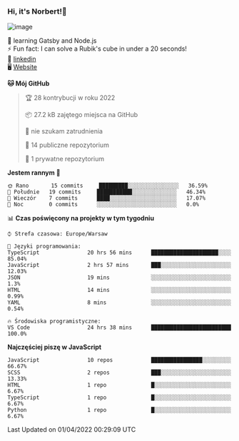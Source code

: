 ### Hi, it's Norbert!👋

![image](https://i.imgur.com/y3Fbv48.png)


🧠 learning Gatsby and Node.js <br>
⚡ Fun fact: I can solve a Rubik's cube in under a 20 seconds! <br>
👔 [linkedin](https://www.linkedin.com/in/norbert-%C5%82uszkiewicz-75b0891b3/) <br>
🖥 [Website](https://norbertluszkiewicz.pl/)<br>


<!--START_SECTION:waka-->
**🐱 Mój GitHub** 

> 🏆 28 kontrybucji w roku 2022
 > 
> 📦 27.2 kB zajętego miejsca na GitHub 
 > 
> 🚫 nie szukam zatrudnienia
 > 
> 📜 14 publiczne repozytorium 
 > 
> 🔑 1 prywatne repozytorium 
 > 
**Jestem rannym 🐤** 

```text
🌞 Rano       15 commits     █████████░░░░░░░░░░░░░░░░   36.59% 
🌆 Południe   19 commits     ███████████░░░░░░░░░░░░░░   46.34% 
🌃 Wieczór    7 commits      ████░░░░░░░░░░░░░░░░░░░░░   17.07% 
🌙 Noc        0 commits      ░░░░░░░░░░░░░░░░░░░░░░░░░   0.0%

```


📊 **Czas poświęcony na projekty w tym tygodniu** 

```text
⌚︎ Strefa czasowa: Europe/Warsaw

💬 Języki programowania: 
TypeScript               20 hrs 56 mins      █████████████████████░░░░   85.04% 
JavaScript               2 hrs 57 mins       ███░░░░░░░░░░░░░░░░░░░░░░   12.03% 
JSON                     19 mins             ░░░░░░░░░░░░░░░░░░░░░░░░░   1.3% 
HTML                     14 mins             ░░░░░░░░░░░░░░░░░░░░░░░░░   0.99% 
YAML                     8 mins              ░░░░░░░░░░░░░░░░░░░░░░░░░   0.54%

🔥 Środowiska programistyczne: 
VS Code                  24 hrs 38 mins      █████████████████████████   100.0%

```

**Najczęściej piszę w JavaScript** 

```text
JavaScript               10 repos            ████████████████░░░░░░░░░   66.67% 
SCSS                     2 repos             ███░░░░░░░░░░░░░░░░░░░░░░   13.33% 
HTML                     1 repo              █░░░░░░░░░░░░░░░░░░░░░░░░   6.67% 
TypeScript               1 repo              █░░░░░░░░░░░░░░░░░░░░░░░░   6.67% 
Python                   1 repo              █░░░░░░░░░░░░░░░░░░░░░░░░   6.67%

```



 Last Updated on 01/04/2022 00:29:09 UTC
<!--END_SECTION:waka-->
